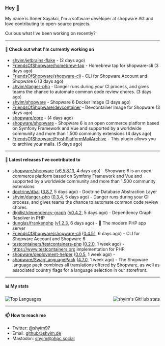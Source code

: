 ### Hey 👋

My name is Soner Sayakci, I'm a software developer at shopware AG and love contributing to open-source projects.

Curious what I've been working on recently?

---

#### 👷 Check out what I'm currently working on

- [shyim/jetbrains-flake](https://github.com/shyim/jetbrains-flake) -  (2 days ago)
- [FriendsOfShopware/homebrew-tap](https://github.com/FriendsOfShopware/homebrew-tap) - Homebrew tap for shopware-cli (3 days ago)
- [FriendsOfShopware/shopware-cli](https://github.com/FriendsOfShopware/shopware-cli) - CLI for Shopware Account and Shopware 6 (3 days ago)
- [shyim/danger-php](https://github.com/shyim/danger-php) - Danger runs during your CI process, and gives teams the chance to automate common code review chores. (3 days ago)
- [shyim/shopware](https://github.com/shyim/shopware) - Shopware 6 Docker Image (3 days ago)
- [FriendsOfShopware/devcontainer](https://github.com/FriendsOfShopware/devcontainer) - Devcontainer Image for Shopware (3 days ago)
- [shopware/core](https://github.com/shopware/core) -  (4 days ago)
- [shopware/shopware](https://github.com/shopware/shopware) - Shopware 6 is an open commerce platform based on Symfony Framework and Vue and supported by a worldwide community and more than 1.500 community extensions (4 days ago)
- [FriendsOfShopware/FroshPlatformMailArchive](https://github.com/FriendsOfShopware/FroshPlatformMailArchive) - This plugin allows you to archive your mails. (5 days ago)

---

#### 🔭 Latest releases I've contributed to

- [shopware/shopware](https://github.com/shopware/shopware) ([v6.5.8.13](https://github.com/shopware/shopware/releases/tag/v6.5.8.13), 4 days ago) - Shopware 6 is an open commerce platform based on Symfony Framework and Vue and supported by a worldwide community and more than 1.500 community extensions
- [doctrine/dbal](https://github.com/doctrine/dbal) ([3.8.7](https://github.com/doctrine/dbal/releases/tag/3.8.7), 5 days ago) - Doctrine Database Abstraction Layer
- [shyim/danger-php](https://github.com/shyim/danger-php) ([0.3.4](https://github.com/shyim/danger-php/releases/tag/0.3.4), 5 days ago) - Danger runs during your CI process, and gives teams the chance to automate common code review chores.
- [digilist/dependency-graph](https://github.com/digilist/dependency-graph) ([v0.4.2](https://github.com/digilist/dependency-graph/releases/tag/v0.4.2), 5 days ago) - Dependency Graph Resolver in PHP
- [dunglas/frankenphp](https://github.com/dunglas/frankenphp) ([v1.2.3](https://github.com/dunglas/frankenphp/releases/tag/v1.2.3), 6 days ago) - 🧟 The modern PHP app server
- [FriendsOfShopware/shopware-cli](https://github.com/FriendsOfShopware/shopware-cli) ([0.4.51](https://github.com/FriendsOfShopware/shopware-cli/releases/tag/0.4.51), 6 days ago) - CLI for Shopware Account and Shopware 6
- [testcontainers/testcontainers-php](https://github.com/testcontainers/testcontainers-php) ([0.2.0](https://github.com/testcontainers/testcontainers-php/releases/tag/0.2.0), 1 week ago) - https://www.testcontainers.org implementation for PHP
- [shopware/deployment-helper](https://github.com/shopware/deployment-helper) ([0.0.5](https://github.com/shopware/deployment-helper/releases/tag/0.0.5), 1 week ago) - 
- [shopware/SwagLanguagePack](https://github.com/shopware/SwagLanguagePack) ([4.7.0](https://github.com/shopware/SwagLanguagePack/releases/tag/4.7.0), 1 week ago) - The Shopware language pack combines all translations offered by Shopware, as well as associated country flags for a language selection in our storefront.

---

#### 📊 My stats

<img align="right" alt="shyim's GitHub stats" src="https://github-readme-stats.vercel.app/api?username=shyim&count_private=1&show_icons=true&" />

![Top Languages](https://github-readme-stats.vercel.app/api/top-langs/?username=shyim)

---

#### 📫 How to reach me

- Twitter: [@shyim97](https://twitter.com/shyim97)
- Email: [github@shyim.de](mailto://github@shyim.de)
- Mastodon: <a rel="me" href="https://phpc.social/@shyim">shyim@phpc.social</a>
